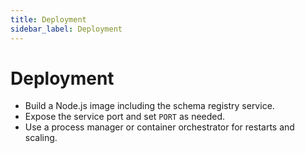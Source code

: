 ```yaml
---
title: Deployment
sidebar_label: Deployment
---
```


# Deployment
- Build a Node.js image including the schema registry service.
- Expose the service port and set `PORT` as needed.
- Use a process manager or container orchestrator for restarts and scaling.
